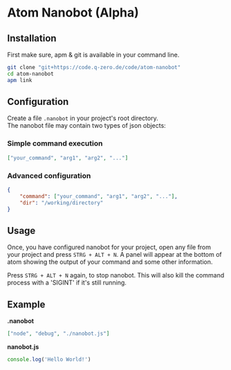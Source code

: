 # Atom Nanobot (Alpha)

## Installation
First make sure, apm & git is available in your command line.
```bash
git clone "git+https://code.q-zero.de/code/atom-nanobot"
cd atom-nanobot
apm link
```

## Configuration
Create a file `.nanobot` in your project's root directory.<br/>
The nanobot file may contain two types of json objects:

### Simple command execution
```json
["your_command", "arg1", "arg2", "..."]
```

### Advanced configuration
```json
{
    "command": ["your_command", "arg1", "arg2", "..."],
    "dir": "/working/directory"
}
```

## Usage
Once, you have configured nanobot for your project, open any file from your
project and press `STRG + ALT + N`. A panel will appear at the bottom of atom
showing the output of your command and some other information.

Press `STRG + ALT + N` again, to stop nanobot. This will also kill the command
process with a 'SIGINT' if it's still running.

## Example
**.nanobot**
```json
["node", "debug", "./nanobot.js"]
```

**nanobot.js**
```js
console.log('Hello World!')
```